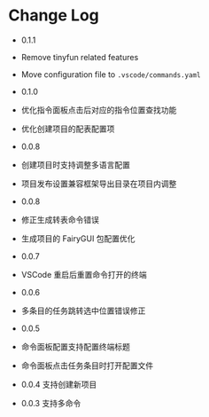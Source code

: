 # Change Log
- 0.1.1
 - Remove tinyfun related features
 - Move configuration file to `.vscode/commands.yaml`

- 0.1.0
 - 优化指令面板点击后对应的指令位置查找功能
 - 优化创建项目的配表配置项

- 0.0.8
 - 创建项目时支持调整多语言配置
 - 项目发布设置兼容框架导出目录在项目内调整

- 0.0.8
 - 修正生成转表命令错误
 - 生成项目的 FairyGUI 包配置优化

- 0.0.7
 - VSCode 重启后重置命令打开的终端

- 0.0.6
 - 多条目的任务跳转选中位置错误修正

- 0.0.5
 - 命令面板配置支持配置终端标题
 - 命令面板点击任务条目时打开配置文件

- 0.0.4
支持创建新项目

- 0.0.3
支持多命令
